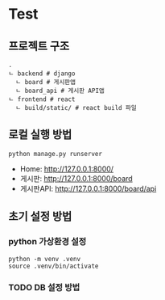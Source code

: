 # Test

## 프로젝트 구조
```
.
ㄴ backend # django
  ㄴ board # 게시판앱
  ㄴ board_api # 게시판 API앱
ㄴ frontend # react
  ㄴ build/static/ # react build 파일
```

## 로컬 실행 방법
```shell
python manage.py runserver
```

* Home: http://127.0.0.1:8000/
* 게시판: http://127.0.0.1:8000/board
* 게시판API: http://127.0.0.1:8000/board/api

## 초기 설정 방법

### python 가상환경 설정
```shell
python -m venv .venv
source .venv/bin/activate
```

### TODO DB 설정 방법
